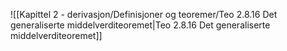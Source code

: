 
![[Kapittel 2 - derivasjon/Definisjoner og teoremer/Teo 2.8.16 Det generaliserte middelverditeoremet|Teo 2.8.16 Det generaliserte middelverditeoremet]]
